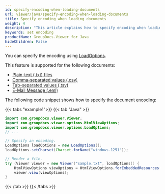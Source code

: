```yaml
---
id: specify-encoding-when-loading-documents
url: viewer/java/specify-encoding-when-loading-documents
title: Specify encoding when loading documents
weight: 4
description: "This article explains how to specify encoding when loading documents with GroupDocs.Viewer within your Java applications."
keywords: set encoding
productName: GroupDocs.Viewer for Java
hideChildren: False
---
```

You can specify the encoding using [LoadOptions](https://reference.groupdocs.com/viewer/java/com.groupdocs.viewer.options/LoadOptions).

This feature is supported for the following documents:

* [Plain-text (.txt) files](https://docs.fileformat.com/word-processing/txt/)
* [Comma-separated values (.csv)](https://docs.fileformat.com/spreadsheet/csv/)
* [Tab-separated values (.tsv)](https://docs.fileformat.com/spreadsheet/tsv/)
* [E-Mail Message (.eml)](https://docs.fileformat.com/email/eml/)

The following code snippet shows how to specify the document encoding:

{{< tabs "example1">}}
{{< tab "Java" >}}
```java
import com.groupdocs.viewer.Viewer;
import com.groupdocs.viewer.options.HtmlViewOptions;
import com.groupdocs.viewer.options.LoadOptions;
// ...

// Specify an encoding.
LoadOptions loadOptions = new LoadOptions();
loadOptions.setCharset(Charset.forName("windows-1251"));

// Render a file.
try (Viewer viewer = new Viewer("sample.txt", loadOptions)) {
    HtmlViewOptions viewOptions = HtmlViewOptions.forEmbeddedResources();
    viewer.view(viewOptions);
}

```
{{< /tab >}}
{{< /tabs >}}
